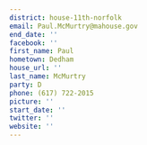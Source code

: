 ```yaml
---
district: house-11th-norfolk
email: Paul.McMurtry@mahouse.gov
end_date: ''
facebook: ''
first_name: Paul
hometown: Dedham
house_url: ''
last_name: McMurtry
party: D
phone: (617) 722-2015
picture: ''
start_date: ''
twitter: ''
website: ''
---
```

